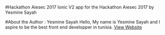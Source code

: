 #Hackathon Aiesec 2017
Ionic V2 app for the Hackathon Aiesec 2017
by Yesmine Sayah

#About the Author : Yesmine Sayah
Hello, My name is Yesmine Sayah and I aspire to be the best front end developper in tunisia.
[View Website](http://yesminesayah.me)